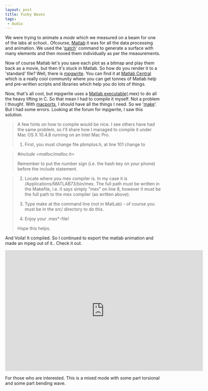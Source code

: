 ```yaml
---
layout: post
title: Funky Waves
tags:
 - Audio
---
```


We were trying to animate a _mode_ which we measured on a beam for one of the labs at school.. Ofcourse, [Matlab][0] it was for all the data processing and animation. We used the '[patch][1]' command to generate a surface with many elements and then moved them individually as per the measurements.

Now of course Matlab let's you save each plot as a bitmap and play them back as a movie, but then it's stuck in Matlab. So how do you render it to a 'standard' file? Well, there is [mpgwrite][2]. You can find it at [Matlab Central][3] which is a really cool community where you can get tonnes of Matlab help and pre-written scripts and libraries which help you do lots of things.

Now, that's all cool, but mpgwrite uses a [Matlab executable][4](.mex) to do all the heavy lifting in C. So that mean I had to compile it myself. Not a problem I thought. With [macports][5], I should have all the things I need. So we '[make][6]'. But I had some errors. Looking at the forum for mpgwrite, I saw this solution.

> A few hints on how to compile would be nice. I see others have had the same problem, so I'll share how I managed to compile it under Mac OS X 10.4.8 running on an Intel Mac Pro.
>
> 1) First, you must change file pbmplus.h, at line 101 change to
>

> _\#include <malloc/malloc.h\>_
>
> Remember to put the number sign (i.e. the hash key on your phone) before the include statement.
>

> 2) Locate where you mex compiler is. In my case it is /Applications/MATLAB73/bin/mex. The full path must be written in the Makefile, i.e. it says simply "mex" on line 8, however it must be the full path to the mex compiler (as written above).
>
> 3) Type make at the command line (not in MatLab) - of course you must be in the src/ directory to do this.
>
> 4) Enjoy your .mex\*-file!
>
> Hope this helps.
>

And Voila! It compiled. So I continued to export the matlab animation and made an mpeg out of it.. Check it out.

<iframe id="ytplayer" type="text/html" width="640" height="390" src="http://www.youtube.com/embed/R1hfdUpSXaU?&origin=http://chinpen.net/blog"  frameborder="0"/></iframe>

For those who are interested. This is a mixed mode with some part torsional and some part bending wave.


[0]: http://en.wikipedia.org/wiki/Matlab
[1]: http://www.mathworks.com/help/techdoc/ref/patch.html
[2]: http://www.mathworks.com/matlabcentral/fileexchange/309-mpgwrite
[3]: http://www.mathworks.com/matlabcentral/index.html
[4]: http://www.instructables.com/id/SEE8PONF8DOSUKF/
[5]: http://www.macports.org/
[6]: http://en.wikipedia.org/wiki/Make_%28software%29
